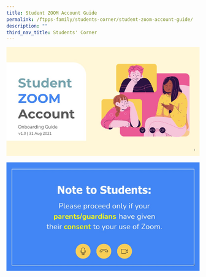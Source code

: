 ```yaml
---
title: Student ZOOM Account Guide
permalink: /ftpps-family/students-corner/student-zoom-account-guide/
description: ""
third_nav_title: Students' Corner
---
```

![](/images/Slide1.jpg)

![](/images/Slide2.jpg)